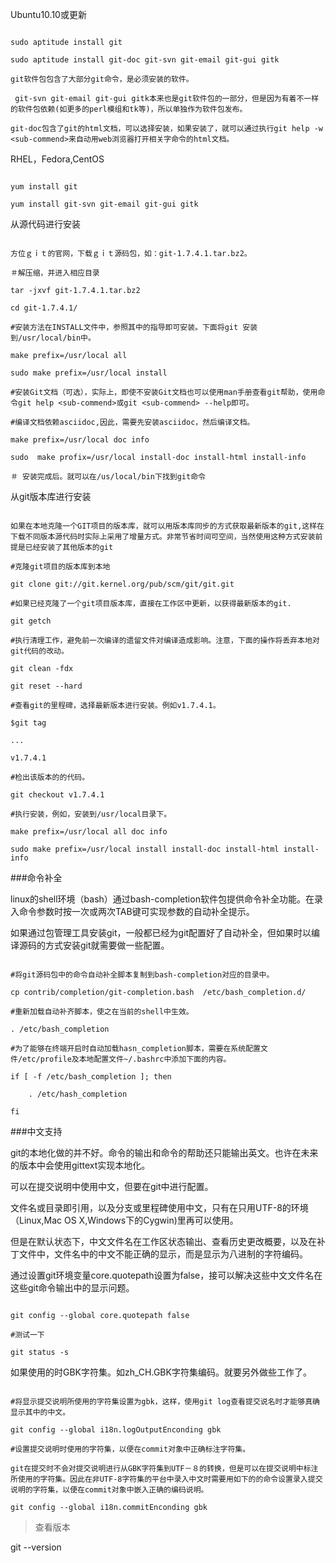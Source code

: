 Ubuntu10.10或更新

```

sudo aptitude install git

sudo aptitude install git-doc git-svn git-email git-gui gitk

git软件包包含了大部分git命令，是必须安装的软件。

 git-svn git-email git-gui gitk本来也是git软件包的一部分，但是因为有着不一样的软件包依赖(如更多的perl模组和tk等)，所以单独作为软件包发布。

git-doc包含了git的html文档，可以选择安装，如果安装了，就可以通过执行git help -w <sub-commend>来自动用web浏览器打开相关字命令的html文档。

```

RHEL，Fedora,CentOS

```

yum install git

yum install git-svn git-email git-gui gitk

```

从源代码进行安装

```

方位ｇｉｔ的官网，下载ｇｉｔ源码包，如：git-1.7.4.1.tar.bz2。

＃解压缩，并进入相应目录

tar -jxvf git-1.7.4.1.tar.bz2

cd git-1.7.4.1/

#安装方法在INSTALL文件中，参照其中的指导即可安装。下面将git 安装到/usr/local/bin中。

make prefix=/usr/local all

sudo make prefix=/usr/local install

#安装Git文档（可选），实际上，即使不安装Git文档也可以使用man手册查看git帮助，使用命令git help <sub-commend>或git <sub-commend> --help即可。

#编译文档依赖asciidoc,因此，需要先安装asciidoc，然后编译文档。

make prefix=/usr/local doc info

sudo  make profix=/usr/local install-doc install-html install-info

＃ 安装完成后。就可以在/us/local/bin下找到git命令

```

从git版本库进行安装

```

如果在本地克隆一个GIT项目的版本库，就可以用版本库同步的方式获取最新版本的git,这样在下载不同版本源代码时实际上采用了增量方式。非常节省时间可空间，当然使用这种方式安装前提是已经安装了其他版本的git

#克隆git项目的版本库到本地

git clone git://git.kernel.org/pub/scm/git/git.git

#如果已经克隆了一个git项目版本库，直接在工作区中更新，以获得最新版本的git.

git getch

#执行清理工作，避免前一次编译的遗留文件对编译造成影响。注意，下面的操作将丢弃本地对git代码的改动。

git clean -fdx

git reset --hard

#查看git的里程碑，选择最新版本进行安装。例如v1.7.4.1。

$git tag

...

v1.7.4.1

#检出该版本的的代码。

git checkout v1.7.4.1

#执行安装，例如，安装到/usr/local目录下。

make prefix=/usr/local all doc info

sudo make prefix=/usr/local install install-doc install-html install-info

```

###命令补全

linux的shell环境（bash）通过bash-completion软件包提供命令补全功能。在录入命令参数时按一次或两次TAB键可实现参数的自动补全提示。

如果通过包管理工具安装git，一般都已经为git配置好了自动补全，但如果时以编译源码的方式安装git就需要做一些配置。

```

#将git源码包中的命令自动补全脚本复制到bash-completion对应的目录中。

cp contrib/completion/git-completion.bash  /etc/bash_completion.d/

#重新加载自动补齐脚本，使之在当前的shell中生效。

. /etc/bash_completion

#为了能够在终端开启时自动加载hasn_completion脚本，需要在系统配置文件/etc/profile及本地配置文件~/.bashrc中添加下面的内容。

if [ -f /etc/bash_completion ]; then

    . /etc/hash_completion

fi

```

###中文支持

git的本地化做的并不好。命令的输出和命令的帮助还只能输出英文。也许在未来的版本中会使用gittext实现本地化。

可以在提交说明中使用中文，但要在git中进行配置。

文件名或目录即引用，以及分支或里程碑使用中文，只有在只用UTF-8的环境（Linux,Mac OS X,Windows下的Cygwin)里再可以使用。

但是在默认状态下，中文文件名在工作区状态输出、查看历史更改概要，以及在补丁文件中，文件名中的中文不能正确的显示，而是显示为八进制的字符编码。

通过设置git环境变量core.quotepath设置为false，接可以解决这些中文文件名在这些git命令输出中的显示问题。

```

git config --global core.quotepath false

#测试一下

git status -s

```

如果使用的时GBK字符集。如zh_CH.GBK字符集编码。就要另外做些工作了。

```

#将显示提交说明所使用的字符集设置为gbk，这样，使用git log查看提交说名时才能够真确显示其中的中文。

git config --global i18n.logOutputEnconding gbk

#设置提交说明时使用的字符集，以便在commit对象中正确标注字符集。

git在提交时不会对提交说明进行从GBK字符集到UTF－８的转换，但是可以在提交说明中标注所使用的字符集。因此在非UTF-8字符集的平台中录入中文时需要用如下的的命令设置录入提交说明的字符集，以便在commit对象中嵌入正确的编码说明。

git config --global i18n.commitEnconding gbk

```

> 查看版本

git --version
